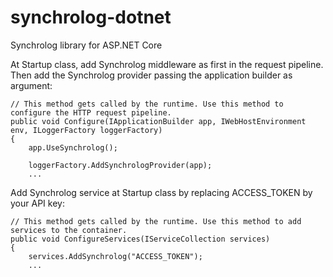 # synchrolog-dotnet
Synchrolog library for ASP.NET Core

At Startup class, add Synchrolog middleware as first in the request pipeline. Then add the Synchrolog provider passing the application builder as argument:

```
// This method gets called by the runtime. Use this method to configure the HTTP request pipeline.
public void Configure(IApplicationBuilder app, IWebHostEnvironment env, ILoggerFactory loggerFactory)
{
    app.UseSynchrolog();

    loggerFactory.AddSynchrologProvider(app);
    ...
```

Add Synchrolog service at Startup class by replacing ACCESS_TOKEN by your API key:

```
// This method gets called by the runtime. Use this method to add services to the container.
public void ConfigureServices(IServiceCollection services)
{
    services.AddSynchrolog("ACCESS_TOKEN");
    ...
```
